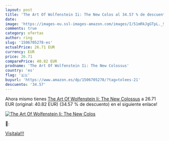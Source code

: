 ```yaml
---
layout: post
title: 'The Art Of Wolfenstein Ii: The New Colos al 34.57 % de descuento'
date: 
image: 'https://images-eu.ssl-images-amazon.com/images/I/51mRkJgGTpL._SL200_.jpg'
comments: true
category: ofertas
author: ring
slug: '1506705278-es'
actualPrice: 26.71 EUR
currency: EUR
price: 26.71
comparePrice: 40.82 EUR
prodname: 'The Art Of Wolfenstein Ii: The New Colossus'
country: 'es'
flag: '🇪🇸'
buyurl: 'https://www.amazon.es/dp/1506705278/?tag=tolees-21'
descuento: '34.57'
---
```


Ahora mismo tienes [The Art Of Wolfenstein Ii: The New Colossus](https://www.amazon.es/dp/1506705278/?tag=tolees-21) a 26.71 EUR (original: 40.82 EUR) (34.57 %  de descuento) en el siguiente enlace!

[![The Art Of Wolfenstein Ii: The New Colos](https://images-eu.ssl-images-amazon.com/images/I/51mRkJgGTpL._SL200_.jpg)](https://www.amazon.es/dp/1506705278/?tag=tolees-21)

🔎:


[Visítala!!!](https://www.amazon.es/dp/1506705278/?tag=tolees-21)
